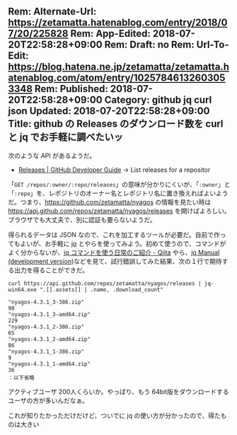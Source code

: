 Rem: Alternate-Url: https://zetamatta.hatenablog.com/entry/2018/07/20/225828
Rem: App-Edited: 2018-07-20T22:58:28+09:00
Rem: Draft: no
Rem: Url-To-Edit: https://blog.hatena.ne.jp/zetamatta/zetamatta.hatenablog.com/atom/entry/10257846132603053348
Rem: Published: 2018-07-20T22:58:28+09:00
Category: github jq curl json
Updated: 2018-07-20T22:58:28+09:00
Title: github の Releases のダウンロード数を curl と jq でお手軽に調べたいッ
---
次のような API があるようだ。

* [Releases | GitHub Developer Guide](https://developer.github.com/v3/repos/releases/) → List releases for a repositor

「`GET /repos/:owner/:repo/releases`」の意味が分かりにくいが、「`:owner`」と「`:repo`」を、レポジトリのオーナー名とレポジトリ名に置き換えればよいようだ。つまり、https://github.com/zetamatta/nyagos の情報を見たい時は https://api.github.com/repos/zetamatta/nyagos/releases を開けばよろしい。ブラウザでも大丈夫で、別に認証も要らないようだ。

得られるデータは JSON なので、これを加工するツールが必要だ。自前で作ってもよいが、お手軽に [jq](https://stedolan.github.io/jq/) とやらを使ってみよう。初めて使うので、コマンドがよく分からないが、[jq コマンドを使う日常のご紹介 - Qiita](https://qiita.com/takeshinoda@github/items/2dec7a72930ec1f658af) やら、[jq Manual (development version)](https://stedolan.github.io/jq/manual/)などを見て、試行錯誤してみた結果、次の１行で期待する出力を得ることができだ。

```
curl https://api.github.com/repos/zetamatta/nyagos/releases | jq-win64.exe ".[].assets[] | .name, .download_count"
```

```
"nyagos-4.3.1_3-386.zip"
98
"nyagos-4.3.1_3-amd64.zip"
229
"nyagos-4.3.1_2-386.zip"
65
"nyagos-4.3.1_2-amd64.zip"
86
"nyagos-4.3.1_1-386.zip"
9
"nyagos-4.3.1_1-amd64.zip"
36
：以下省略
```

アクティブユーザ 200人くらいか。やっぱり、もう 64bit版をダウンロードするユーザの方が多いんだなぁ。

これが知りたかっただけだけど、ついでに jq の使い方が分かったので、得たものは大きい
